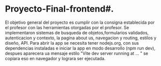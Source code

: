 # Proyecto-Final-frontend#.
El objetivo general del proyecto es cumplir con la consigna establecida por el profesor con las herramientas otorgadas por el profesor.
Se implementaron sistemas de busqueda de objetos,formularios validados, autenticacion y contexto, la pagina about us, navegacion y routing, estilos y diseño, API.
Para abrir la app se necesita tener nodejs.org, con sus dependencias instaladas e iniciar la app en modo desarrollo (npm run dev), despues aparecera ua mensaje estilo "Vite dev server running at ... " se copiara eso en navegador y lograra ser ejecutada.